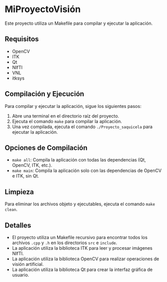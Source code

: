 # MiProyectoVisión

Este proyecto utiliza un Makefile para compilar y ejecutar la aplicación.

## Requisitos

* OpenCV
* ITK
* Qt
* NIfTI
* VNL
* itksys

## Compilación y Ejecución

Para compilar y ejecutar la aplicación, sigue los siguientes pasos:

1. Abre una terminal en el directorio raíz del proyecto.
2. Ejecuta el comando `make` para compilar la aplicación.
3. Una vez compilada, ejecuta el comando `./Proyecto_saquicela` para ejecutar la aplicación.

## Opciones de Compilación

* `make all`: Compila la aplicación con todas las dependencias (Qt, OpenCV, ITK, etc.).
* `make main`: Compila la aplicación solo con las dependencias de OpenCV e ITK, sin Qt.

## Limpieza

Para eliminar los archivos objeto y ejecutables, ejecuta el comando `make clean`.

## Detalles

* El proyecto utiliza un Makefile recursivo para encontrar todos los archivos `.cpp` y `.h` en los directorios `src` e `include`.
* La aplicación utiliza la biblioteca ITK para leer y procesar imágenes NIfTI.
* La aplicación utiliza la biblioteca OpenCV para realizar operaciones de visión artificial.
* La aplicación utiliza la biblioteca Qt para crear la interfaz gráfica de usuario.